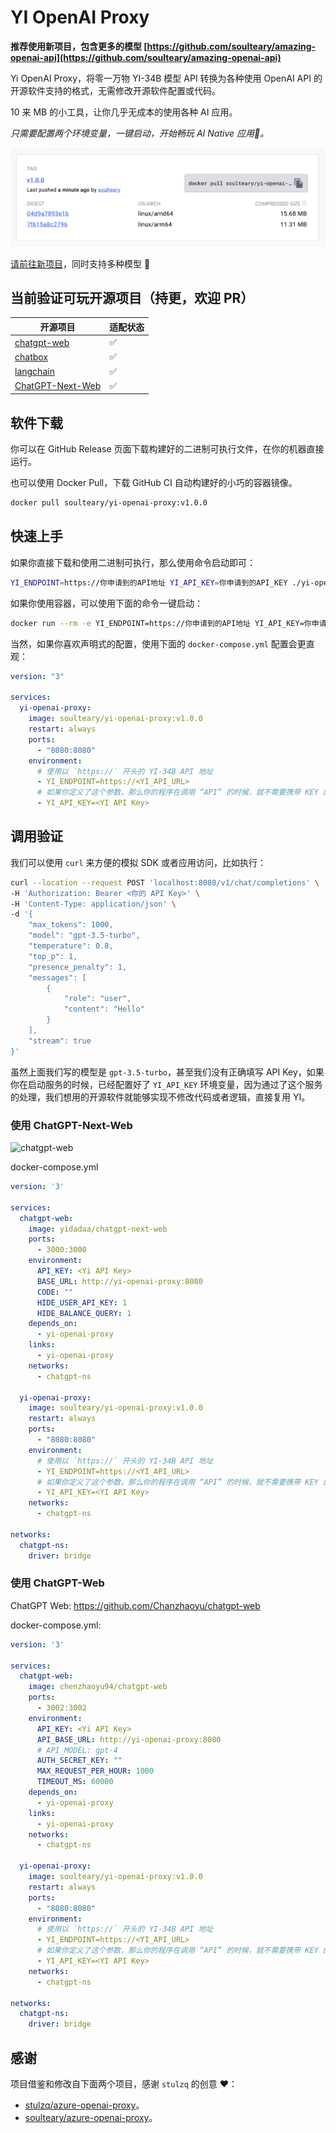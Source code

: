 # YI OpenAI Proxy

**推荐使用新项目，包含更多的模型 [https://github.com/soulteary/amazing-openai-api](https://github.com/soulteary/amazing-openai-api)**

Yi OpenAI Proxy，将零一万物 YI-34B 模型 API 转换为各种使用 OpenAI API 的开源软件支持的格式，无需修改开源软件配置或代码。

10 来 MB 的小工具，让你几乎无成本的使用各种 AI 应用。

*只需要配置两个环境变量，一键启动，开始畅玩 AI Native 应用🚀。*

<img src=".github/dockerhub.png">

[请前往新项目](https://github.com/soulteary/amazing-openai-api)，同时支持多种模型 🎉

## 当前验证可玩开源项目（持更，欢迎 PR）

| 开源项目                                                  | 适配状态 |
| -------------------------------------------------------- | ------ |
| [chatgpt-web](https://github.com/Chanzhaoyu/chatgpt-web) | ✅ |
| [chatbox](https://github.com/Bin-Huang/chatbox)          | ✅ |
| [langchain](https://python.langchain.com/en/latest/)     | ✅ |
| [ChatGPT-Next-Web](https://github.com/Yidadaa/ChatGPT-Next-Web) | ✅ |

## 软件下载

你可以在 GitHub Release 页面下载构建好的二进制可执行文件，在你的机器直接运行。

也可以使用 Docker Pull，下载 GitHub CI 自动构建好的小巧的容器镜像。

```bash
docker pull soulteary/yi-openai-proxy:v1.0.0
```

## 快速上手

如果你直接下载和使用二进制可执行，那么使用命令启动即可：

```bash
YI_ENDPOINT=https://你申请到的API地址 YI_API_KEY=你申请到的API_KEY ./yi-openai-proxy

```

如果你使用容器，可以使用下面的命令一键启动：

```bash
docker run --rm -e YI_ENDPOINT=https://你申请到的API地址 YI_API_KEY=你申请到的API_KEY soulteary/yi-openai-proxy:v1.0.0
```

当然，如果你喜欢声明式的配置，使用下面的 `docker-compose.yml` 配置会更直观：

```yaml
version: "3"

services:
  yi-openai-proxy:
    image: soulteary/yi-openai-proxy:v1.0.0
    restart: always
    ports:
      - "8080:8080"
    environment:
      # 使用以 `https://` 开头的 YI-34B API 地址
      - YI_ENDPOINT=https://<YI_API_URL>
      # 如果你定义了这个参数，那么你的程序在调用 “API” 的时候，就不需要携带 KEY 的内容了，或者随意写都行，这样就不会把 KEY 泄漏给应用了。更方便，也更安全。
      - YI_API_KEY=<YI API Key>
```

## 调用验证

我们可以使用 `curl` 来方便的模拟 SDK 或者应用访问，比如执行：

```bash
curl --location --request POST 'localhost:8080/v1/chat/completions' \
-H 'Authorization: Bearer <你的 API Key>' \
-H 'Content-Type: application/json' \
-d '{
    "max_tokens": 1000,
    "model": "gpt-3.5-turbo",
    "temperature": 0.8,
    "top_p": 1,
    "presence_penalty": 1,
    "messages": [
        {
            "role": "user",
            "content": "Hello"
        }
    ],
    "stream": true
}'
```

虽然上面我们写的模型是 `gpt-3.5-turbo`，甚至我们没有正确填写 API Key，如果你在启动服务的时候，已经配置好了 `YI_API_KEY` 环境变量，因为通过了这个服务的处理，我们想用的开源软件就能够实现不修改代码或者逻辑，直接复用 YI。

### 使用 ChatGPT-Next-Web

![chatgpt-web](assets/images/chatgpt-next-web.png)

docker-compose.yml

````yaml
version: '3'

services:
  chatgpt-web:
    image: yidadaa/chatgpt-next-web
    ports:
      - 3000:3000
    environment:
      API_KEY: <Yi API Key>
      BASE_URL: http://yi-openai-proxy:8080
      CODE: ""
      HIDE_USER_API_KEY: 1
      HIDE_BALANCE_QUERY: 1
    depends_on:
      - yi-openai-proxy
    links:
      - yi-openai-proxy
    networks:
      - chatgpt-ns

  yi-openai-proxy:
    image: soulteary/yi-openai-proxy:v1.0.0
    restart: always
    ports:
      - "8080:8080"
    environment:
      # 使用以 `https://` 开头的 YI-34B API 地址
      - YI_ENDPOINT=https://<YI_API_URL>
      # 如果你定义了这个参数，那么你的程序在调用 “API” 的时候，就不需要携带 KEY 的内容了，或者随意写都行，这样就不会把 KEY 泄漏给应用了。更方便，也更安全。
      - YI_API_KEY=<YI API Key>
    networks:
      - chatgpt-ns

networks:
  chatgpt-ns:
    driver: bridge
````

### 使用 ChatGPT-Web

ChatGPT Web: https://github.com/Chanzhaoyu/chatgpt-web

docker-compose.yml:

````yaml
version: '3'

services:
  chatgpt-web:
    image: chenzhaoyu94/chatgpt-web
    ports:
      - 3002:3002
    environment:
      API_KEY: <Yi API Key>
      API_BASE_URL: http://yi-openai-proxy:8080
      # API_MODEL: gpt-4
      AUTH_SECRET_KEY: ""
      MAX_REQUEST_PER_HOUR: 1000
      TIMEOUT_MS: 60000
    depends_on:
      - yi-openai-proxy
    links:
      - yi-openai-proxy
    networks:
      - chatgpt-ns

  yi-openai-proxy:
    image: soulteary/yi-openai-proxy:v1.0.0
    restart: always
    ports:
      - "8080:8080"
    environment:
      # 使用以 `https://` 开头的 YI-34B API 地址
      - YI_ENDPOINT=https://<YI_API_URL>
      # 如果你定义了这个参数，那么你的程序在调用 “API” 的时候，就不需要携带 KEY 的内容了，或者随意写都行，这样就不会把 KEY 泄漏给应用了。更方便，也更安全。
      - YI_API_KEY=<YI API Key>
    networks:
      - chatgpt-ns

networks:
  chatgpt-ns:
    driver: bridge
````

## 感谢

项目借鉴和修改自下面两个项目，感谢 `stulzq` 的创意 ❤️：

- [stulzq/azure-openai-proxy](https://github.com/stulzq/azure-openai-proxy)。
- [soulteary/azure-openai-proxy](https://github.com/soulteary/azure-openai-proxy)。
